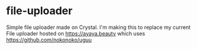 # file-uploader

Simple file uploader made on Crystal.
I'm making this to replace my current File uploader hosted on https://ayaya.beauty which uses https://github.com/nokonoko/uguu

